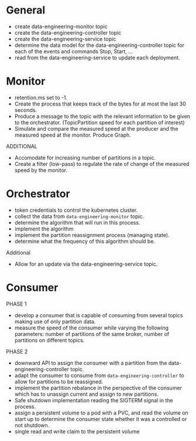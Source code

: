 # General

- create data-engineering-monitor topic
- create the data-engineering-controller topic
- create the data-engineering-service topic
- determine the data model for the data-engineering-controller topic for each of the events and commands Stop, Start, ...
- read from the data-engineering-service to update each deployment.

# Monitor

- retention.ms set to -1.
- Create the process that keeps track of the bytes for at most the last 30 seconds.
- Produce a message to the topic with the relevant information to be given to the orchestrator. (TopicPartition speed for each partition of interest)
- Simulate and compare the measured speed at the producer and the measured speed at the monitor. Produce Graph.


ADDITIONAL
- Accomodate for increasing number of partitions in a topic.
- Create a filter (low-pass) to regulate the rate of change of the measured speed by the monitor.


# Orchestrator

- token credentials to control the kubernetes cluster.
- collect the data from `data-engineering-monitor` topic.
- determine the algorithm that will run in this process. 
- implement the algorithm
- implement the partition reassignment process (managing state).
- determine what the frequency of this algorithm should be.

Additional
- Allow for an update via the data-engineering-service topic.

# Consumer

PHASE 1
- develop a consumer that is capable of consuming from several topics making use of only partition data.
- measure the speed of the consumer while varying the following parameters: number of partitions of the same broker, number of partitions on different topics.

PHASE 2
- downward API to assign the consumer with a partition from the data-engineering-controller topic.
- adapt the consumer to consume from `data-engineering-controller` to allow for partitions to be reassigned.
- implement the partition rebalance in the perspective of the consumer which has to unassign current and assign to new partitions.
- Safe shutdown implementation reading the SIGTERM signal in the process.
- assign a persistent volume to a pod with a PVC, and read the volume on start up to determine the consumer state whether it was a controlled or not shutdown.
- single read and write claim to the persistent volume




